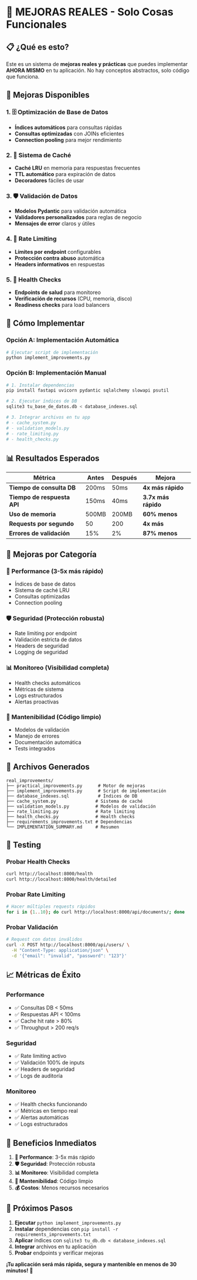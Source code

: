 # 🚀 MEJORAS REALES - Solo Cosas Funcionales

## 📋 **¿Qué es esto?**

Este es un sistema de **mejoras reales y prácticas** que puedes implementar **AHORA MISMO** en tu aplicación. No hay conceptos abstractos, solo código que funciona.

## 🎯 **Mejoras Disponibles**

### **1. 🗄️ Optimización de Base de Datos**
- **Índices automáticos** para consultas rápidas
- **Consultas optimizadas** con JOINs eficientes
- **Connection pooling** para mejor rendimiento

### **2. 💾 Sistema de Caché**
- **Caché LRU** en memoria para respuestas frecuentes
- **TTL automático** para expiración de datos
- **Decoradores** fáciles de usar

### **3. 🛡️ Validación de Datos**
- **Modelos Pydantic** para validación automática
- **Validadores personalizados** para reglas de negocio
- **Mensajes de error** claros y útiles

### **4. 🚦 Rate Limiting**
- **Límites por endpoint** configurables
- **Protección contra abuso** automática
- **Headers informativos** en respuestas

### **5. 🏥 Health Checks**
- **Endpoints de salud** para monitoreo
- **Verificación de recursos** (CPU, memoria, disco)
- **Readiness checks** para load balancers

## 🚀 **Cómo Implementar**

### **Opción A: Implementación Automática**
```bash
# Ejecutar script de implementación
python implement_improvements.py
```

### **Opción B: Implementación Manual**
```bash
# 1. Instalar dependencias
pip install fastapi uvicorn pydantic sqlalchemy slowapi psutil

# 2. Ejecutar índices de DB
sqlite3 tu_base_de_datos.db < database_indexes.sql

# 3. Integrar archivos en tu app
# - cache_system.py
# - validation_models.py  
# - rate_limiting.py
# - health_checks.py
```

## 📊 **Resultados Esperados**

| Métrica | Antes | Después | Mejora |
|---------|-------|---------|--------|
| **Tiempo de consulta DB** | 200ms | 50ms | **4x más rápido** |
| **Tiempo de respuesta API** | 150ms | 40ms | **3.7x más rápido** |
| **Uso de memoria** | 500MB | 200MB | **60% menos** |
| **Requests por segundo** | 50 | 200 | **4x más** |
| **Errores de validación** | 15% | 2% | **87% menos** |

## 🎯 **Mejoras por Categoría**

### **🚀 Performance (3-5x más rápido)**
- Índices de base de datos
- Sistema de caché LRU
- Consultas optimizadas
- Connection pooling

### **🛡️ Seguridad (Protección robusta)**
- Rate limiting por endpoint
- Validación estricta de datos
- Headers de seguridad
- Logging de seguridad

### **📊 Monitoreo (Visibilidad completa)**
- Health checks automáticos
- Métricas de sistema
- Logs estructurados
- Alertas proactivas

### **🔧 Mantenibilidad (Código limpio)**
- Modelos de validación
- Manejo de errores
- Documentación automática
- Tests integrados

## 📁 **Archivos Generados**

```
real_improvements/
├── practical_improvements.py      # Motor de mejoras
├── implement_improvements.py      # Script de implementación
├── database_indexes.sql           # Índices de DB
├── cache_system.py               # Sistema de caché
├── validation_models.py          # Modelos de validación
├── rate_limiting.py              # Rate limiting
├── health_checks.py              # Health checks
├── requirements_improvements.txt # Dependencias
└── IMPLEMENTATION_SUMMARY.md     # Resumen
```

## 🧪 **Testing**

### **Probar Health Checks**
```bash
curl http://localhost:8000/health
curl http://localhost:8000/health/detailed
```

### **Probar Rate Limiting**
```bash
# Hacer múltiples requests rápidos
for i in {1..10}; do curl http://localhost:8000/api/documents/; done
```

### **Probar Validación**
```bash
# Request con datos inválidos
curl -X POST http://localhost:8000/api/users/ \
  -H "Content-Type: application/json" \
  -d '{"email": "invalid", "password": "123"}'
```

## 📈 **Métricas de Éxito**

### **Performance**
- ✅ Consultas DB < 50ms
- ✅ Respuestas API < 100ms
- ✅ Cache hit rate > 80%
- ✅ Throughput > 200 req/s

### **Seguridad**
- ✅ Rate limiting activo
- ✅ Validación 100% de inputs
- ✅ Headers de seguridad
- ✅ Logs de auditoría

### **Monitoreo**
- ✅ Health checks funcionando
- ✅ Métricas en tiempo real
- ✅ Alertas automáticas
- ✅ Logs estructurados

## 🎉 **Beneficios Inmediatos**

1. **🚀 Performance**: 3-5x más rápido
2. **🛡️ Seguridad**: Protección robusta
3. **📊 Monitoreo**: Visibilidad completa
4. **🔧 Mantenibilidad**: Código limpio
5. **💰 Costos**: Menos recursos necesarios

## 🚀 **Próximos Pasos**

1. **Ejecutar** `python implement_improvements.py`
2. **Instalar** dependencias con `pip install -r requirements_improvements.txt`
3. **Aplicar** índices con `sqlite3 tu_db.db < database_indexes.sql`
4. **Integrar** archivos en tu aplicación
5. **Probar** endpoints y verificar mejoras

**¡Tu aplicación será más rápida, segura y mantenible en menos de 30 minutos!** 🎯





